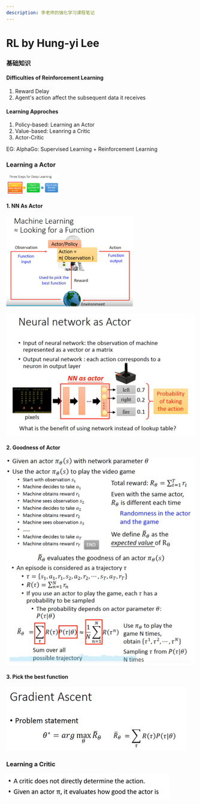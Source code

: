 ```yaml
---
description: 李老师的强化学习课程笔记
---
```


# RL by Hung-yi Lee

### 基础知识

#### Difficulties of Reinforcement Learning

1.  Reward Delay
2. Agent's action affect the subsequent data it receives

#### **Learning Approches**

1. Policy-based: Learning an Actor
2. Value-based: Leanring a Critic
3. Actor-Critic

EG: AlphaGo: Supervised Learning + Reinforcement Learning



### Learning a Actor

<img src="https://raw.githubusercontent.com/wang-piaoliang/gitbookimagerepo/master/haohaoxuexi/image-20200921170011430.png" width="140" > 

#### 1. NN As Actor 

<img src="https://raw.githubusercontent.com/wang-piaoliang/gitbookimagerepo/master/haohaoxuexi/image-20200921170045645.png" style="zoom: 33%;" />

####  

<img src="https://raw.githubusercontent.com/wang-piaoliang/gitbookimagerepo/master/haohaoxuexi/image-20200921170410646.png" style="zoom: 50%;" /> 

#### 2. Goodness of Actor 

<img src="https://raw.githubusercontent.com/wang-piaoliang/gitbookimagerepo/master/haohaoxuexi/image-20200921170600541.png" style="zoom:50%;" />

<img src="https://raw.githubusercontent.com/wang-piaoliang/gitbookimagerepo/master/haohaoxuexi/image-20200921170640392.png" style="zoom:50%;" />

#### 3. Pick the best function

<img src="https://raw.githubusercontent.com/wang-piaoliang/gitbookimagerepo/master/haohaoxuexi/image-20200921170723046.png" style="zoom:50%;" />

### Learning a Critic

<img src="https://raw.githubusercontent.com/wang-piaoliang/gitbookimagerepo/master/haohaoxuexi/image-20200921170749675.png" style="zoom:50%;" />


